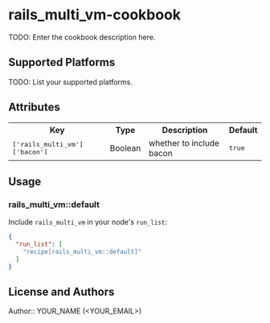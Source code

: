 # rails_multi_vm-cookbook

TODO: Enter the cookbook description here.

## Supported Platforms

TODO: List your supported platforms.

## Attributes

<table>
  <tr>
    <th>Key</th>
    <th>Type</th>
    <th>Description</th>
    <th>Default</th>
  </tr>
  <tr>
    <td><tt>['rails_multi_vm']['bacon']</tt></td>
    <td>Boolean</td>
    <td>whether to include bacon</td>
    <td><tt>true</tt></td>
  </tr>
</table>

## Usage

### rails_multi_vm::default

Include `rails_multi_vm` in your node's `run_list`:

```json
{
  "run_list": [
    "recipe[rails_multi_vm::default]"
  ]
}
```

## License and Authors

Author:: YOUR_NAME (<YOUR_EMAIL>)
